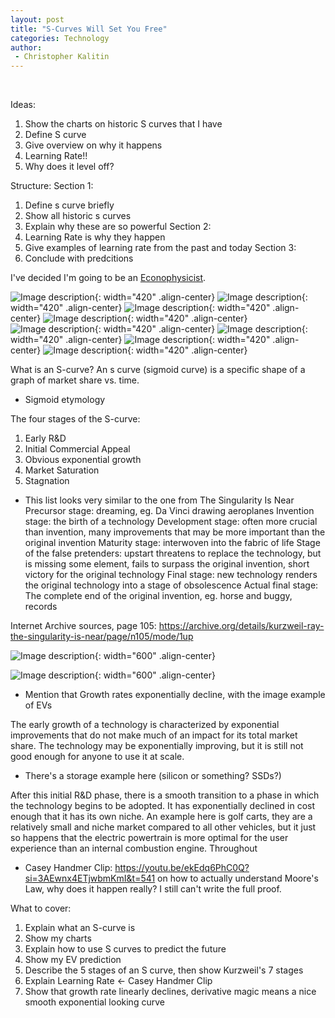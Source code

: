 ```yaml
---
layout: post
title: "S-Curves Will Set You Free"
categories: Technology
author:
 - Christopher Kalitin
---
```

<head>
    <meta property="og:image" content="{{site.url}}/assets/images/to-teach-engineering/Rocket.jpg">
</head>

Ideas:
1. Show the charts on historic S curves that I have
2. Define S curve
3. Give overview on why it happens
4. Learning Rate!!
5. Why does it level off?

Structure:
Section 1:
1. Define s curve briefly
2. Show all historic s curves
3. Explain why these are so powerful
Section 2:
4. Learning Rate is why they happen
5. Give examples of learning rate from the past and today
Section 3:
6. Conclude with predcitions

I've decided I'm going to be an <a href="https://x.com/Andercot/status/1855046549015052624">Econophysicist</a>.

![Image description]({{site.url}}/assets/images/s-curve-examples/Chart-AMRadio.jpg){: width="420" .align-center}
![Image description]({{site.url}}/assets/images/s-curve-examples/Chart-TV.jpg){: width="420" .align-center}
![Image description]({{site.url}}/assets/images/s-curve-examples/Chart-ColorTV.jpg){: width="420" .align-center}
![Image description]({{site.url}}/assets/images/s-curve-examples/Chart-USHouseholdColourTV.jpg){: width="420" .align-center}
![Image description]({{site.url}}/assets/images/s-curve-examples/Chart-DisealLocomotives.jpg){: width="420" .align-center}
![Image description]({{site.url}}/assets/images/s-curve-examples/Chart-Internet.jpg){: width="420" .align-center}
![Image description]({{site.url}}/assets/images/s-curve-examples/Chart-MobileInternet.jpg){: width="420" .align-center}
![Image description]({{site.url}}/assets/images/s-curve-examples/Chart-EVMarketShare.jpg){: width="420" .align-center}

What is an S-curve?
An s curve (sigmoid curve) is a specific shape of a graph of market share vs. time.
- Sigmoid etymology

The four stages of the S-curve:
1. Early R&D
2. Initial Commercial Appeal
3. Obvious exponential growth
4. Market Saturation
5. Stagnation

- This list looks very similar to the one from The Singularity Is Near
Precursor stage: dreaming, eg. Da Vinci drawing aeroplanes
Invention stage: the birth of a technology
Development stage: often more crucial than invention, many improvements that may be more important than the original invention
Maturity stage: interwoven into the fabric of life
Stage of the false pretenders: upstart threatens to replace the technology, but is missing some element, fails to surpass the original invention, short victory for the original technology 
Final stage: new technology renders the original technology into a stage of obsolescence
Actual final stage: The complete end of the original invention, eg. horse and buggy, records

Internet Archive sources, page 105: https://archive.org/details/kurzweil-ray-the-singularity-is-near/page/n105/mode/1up

![Image description]({{site.url}}/assets/images/s-curve-examples/Kurzweil-Notes-Screenshot.jpg){: width="600" .align-center}  

![Image description]({{site.url}}/assets/images/s-curve-examples/Kurzweil-Screenshot.jpg){: width="600" .align-center}  

- Mention that Growth rates exponentially decline, with the image example of EVs

The early growth of a technology is characterized by exponential improvements that do not make much of an impact for its total market share. The technology may be exponentially improving, but it is still not good enough for anyone to use it at scale. 
- There's a storage example here (silicon or something? SSDs?)

After this initial R&D phase, there is a smooth transition to a phase in which the technology begins to be adopted. It has exponentially declined in cost enough that it has its own niche. An example here is golf carts, they are a relatively small and niche market compared to all other vehicles, but it just so happens that the electric powertrain is more optimal for the user experience than an internal combustion engine. Throughout

- Casey Handmer Clip: https://youtu.be/ekEdq6PhC0Q?si=3AEwnx4ETjwbmKmI&t=541 on how to actually understand Moore's Law, why does it happen really? I still can't write the full proof.

What to cover:
1. Explain what an S-curve is
2. Show my charts
3. Explain how to use S curves to predict the future
4. Show my EV prediction
5. Describe the 5 stages of an S curve, then show Kurzweil's 7 stages
6. Explain Learning Rate <- Casey Handmer Clip
7. Show that growth rate linearly declines, derivative magic means a nice smooth exponential looking curve
